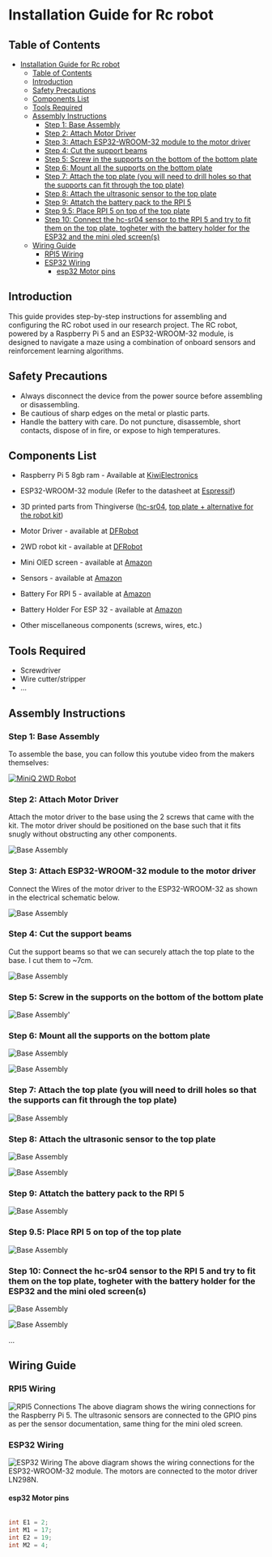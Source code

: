 # Installation Guide for Rc robot

## Table of Contents

- [Installation Guide for Rc robot](#installation-guide-for-rc-robot)
  - [Table of Contents](#table-of-contents)
  - [Introduction](#introduction)
  - [Safety Precautions](#safety-precautions)
  - [Components List](#components-list)
  - [Tools Required](#tools-required)
  - [Assembly Instructions](#assembly-instructions)
    - [Step 1: Base Assembly](#step-1-base-assembly)
    - [Step 2: Attach Motor Driver](#step-2-attach-motor-driver)
    - [Step 3: Attach ESP32-WROOM-32 module to the motor driver](#step-3-attach-esp32-wroom-32-module-to-the-motor-driver)
    - [Step 4: Cut the support beams](#step-4-cut-the-support-beams)
    - [Step 5: Screw in the supports on the bottom of the bottom plate](#step-5-screw-in-the-supports-on-the-bottom-of-the-bottom-plate)
    - [Step 6: Mount all the supports on the bottom plate](#step-6-mount-all-the-supports-on-the-bottom-plate)
    - [Step 7: Attach the top plate (you will need to drill holes so that the supports can fit through the top plate)](#step-7-attach-the-top-plate-you-will-need-to-drill-holes-so-that-the-supports-can-fit-through-the-top-plate)
    - [Step 8: Attach the ultrasonic sensor to the top plate](#step-8-attach-the-ultrasonic-sensor-to-the-top-plate)
    - [Step 9: Attatch the battery pack to the RPI 5](#step-9-attatch-the-battery-pack-to-the-rpi-5)
    - [Step 9.5: Place RPI 5 on top of the top plate](#step-95-place-rpi-5-on-top-of-the-top-plate)
    - [Step 10: Connect the hc-sr04 sensor to the RPI 5 and try to fit them on the top plate, togheter with the battery holder for the ESP32 and the mini oled screen(s)](#step-10-connect-the-hc-sr04-sensor-to-the-rpi-5-and-try-to-fit-them-on-the-top-plate-togheter-with-the-battery-holder-for-the-esp32-and-the-mini-oled-screens)
  - [Wiring Guide](#wiring-guide)
    - [RPI5 Wiring](#rpi5-wiring)
    - [ESP32 Wiring](#esp32-wiring)
      - [esp32 Motor pins](#esp32-motor-pins)

## Introduction

This guide provides step-by-step instructions for assembling and configuring the RC robot used in our research project. The RC robot, powered by a Raspberry Pi 5 and an ESP32-WROOM-32 module, is designed to navigate a maze using a combination of onboard sensors and reinforcement learning algorithms.

## Safety Precautions

- Always disconnect the device from the power source before assembling or disassembling.
- Be cautious of sharp edges on the metal or plastic parts.
- Handle the battery with care. Do not puncture, disassemble, short contacts, dispose of in fire, or expose to high temperatures.

## Components List

- Raspberry Pi 5 8gb ram - Available at [KiwiElectronics](https://www.kiwi-electronics.com/en/raspberry-pi-5-computers-accessories-415/raspberry-pi-5-8gb-11580)
- ESP32-WROOM-32 module (Refer to the datasheet at [Espressif](https://www.espressif.com/sites/default/files/documentation/esp32-wroom-32_datasheet_en.pdf))
- 3D printed parts from Thingiverse ([hc-sr04](https://www.thingiverse.com/thing:3436448/files), [top plate + alternative for the robot kit](https://www.thingiverse.com/thing:2544002))
- Motor Driver - available at [DFRobot](https://www.dfrobot.com/product-66.html)
- 2WD robot kit - available at [DFRobot](https://www.dfrobot.com/product-367.html)
- Mini OlED screen - available at [Amazon](https://www.amazon.com.be/dp/B0BB1T23LF)
- Sensors - available at [Amazon](https://www.amazon.com.be/dp/B07XF4815H)
- Battery For RPI 5 - available at [Amazon](https://www.amazon.com.be/dp/B09QRS666Y)
- Battery Holder For ESP 32 - available at [Amazon](https://www.amazon.com.be/dp/B09Q4ZMNLW)

- Other miscellaneous components (screws, wires, etc.)

## Tools Required

- Screwdriver
- Wire cutter/stripper
- ...

## Assembly Instructions

### Step 1: Base Assembly

To assemble the base, you can follow this youtube video from the makers themselves:

[![MiniQ 2WD Robot](./assembly_images/yt_vid.png)](https://www.youtube.com/watch?v=tKakeyL_8Fg 'MiniQ 2WD Robot Chassis Quick Assembly Guide')

### Step 2: Attach Motor Driver

Attach the motor driver to the base using the 2 screws that came with the kit. The motor driver should be positioned on the base such that it fits snugly without obstructing any other components.

![Base Assembly](./assembly_images/base.jpeg)

### Step 3: Attach ESP32-WROOM-32 module to the motor driver

Connect the Wires of the motor driver to the ESP32-WROOM-32 as shown in the electrical schematic below.

![Base Assembly](./assembly_images/esp32_schema.png)

### Step 4: Cut the support beams

Cut the support beams so that we can securely attach the top plate to the base. I cut them to ~7cm.

![Base Assembly](./assembly_images/supports.jpeg)

### Step 5: Screw in the supports on the bottom of the bottom plate

![Base Assembly](./assembly_images/washers_underneath.jpeg)'

### Step 6: Mount all the supports on the bottom plate

![Base Assembly](./assembly_images/supports_mounted.jpeg)

![Base Assembly](./assembly_images/all4_supports.jpeg)

### Step 7: Attach the top plate (you will need to drill holes so that the supports can fit through the top plate)

![Base Assembly](./assembly_images/top_placed.jpeg)

### Step 8: Attach the ultrasonic sensor to the top plate

![Base Assembly](./assembly_images/hc-sr04.jpeg)

![Base Assembly](./assembly_images/top_mounted.jpeg)

### Step 9: Attatch the battery pack to the RPI 5

![Base Assembly](./assembly_images/PI_sugar.jpg)

### Step 9.5: Place RPI 5 on top of the top plate

![Base Assembly](./assembly_images/rpi_on_top.jpeg)

### Step 10: Connect the hc-sr04 sensor to the RPI 5 and try to fit them on the top plate, togheter with the battery holder for the ESP32 and the mini oled screen(s)

![Base Assembly](./assembly_images/battery_holder.jpeg)

![Base Assembly](./assembly_images/completed.jpeg)

...

## Wiring Guide

### RPI5 Wiring

![RPI5 Connections](./images/rpi_schema.png)
The above diagram shows the wiring connections for the Raspberry Pi 5. The ultrasonic sensors are connected to the GPIO pins as per the sensor documentation, same thing for the mini oled screen.

### ESP32 Wiring

![ESP32 Wiring](./images/esp_schema.png)
The above diagram shows the wiring connections for the ESP32-WROOM-32 module. The motors are connected to the motor driver LN298N.

#### esp32 Motor pins

```c

int E1 = 2;
int M1 = 17;
int E2 = 19;
int M2 = 4;

```
